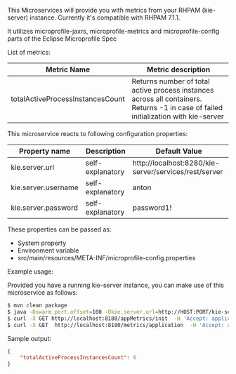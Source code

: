 This Microservices will provide you with metrics from your RHPAM (kie-server) instance.
Currently it's compatible with RHPAM 7.1.1.

It utilizes microprofile-jaxrs, microprofile-metrics and microprofile-config parts of the Eclipse Microprofile Spec

List of metrics:

| Metric Name   | Metric description |
| ------------- | ------------- |
| totalActiveProcessInstancesCount  | Returns number of total active process instances across all containers. Returns -1 in case of failed initialization with kie-server  |

This microservice reacts to following configuration properties:

| Property name  | Description  | Default Value
| ------------- | ------------- | ------------- |
| kie.server.url | self-explanatory  |http://localhost:8280/kie-server/services/rest/server |
| kie.server.username | self-explanatory | anton |   
| kie.server.password | self-explanatory | password1!|

These properties can be passed as:
 - System property
 - Environment variable
 - src/main/resources/META-INF/microprofile-config.properties

Example usage:

Provided you have a running kie-server instance, you can make use of this microservice as follows:

```bash
$ mvn clean package
$ java -Dswarm.port.offset=100 -Dkie.server.url=http://HOST:PORT/kie-server/services/rest/server -Dkie.server.username=someUser -Dkie.server.password=somePassword! -jar target/rhpam-metrics-thorntail.jar
$ curl -X GET http://localhost:8180/appMetrics/init  -H 'Accept: application/json' 
$ curl -X GET  http://localhost:8180/metrics/application  -H 'Accept: application/json' 
```

Sample output:
```json
{
    "totalActiveProcessInstancesCount": 6
}
```
